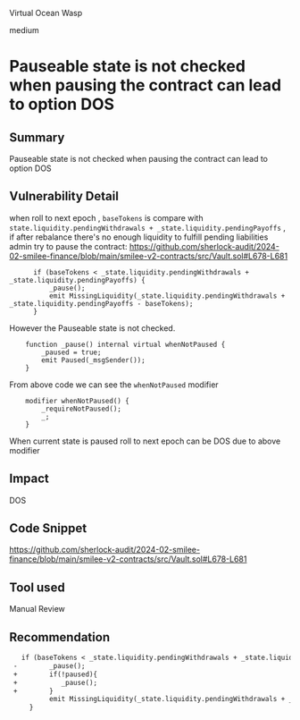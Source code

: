 Virtual Ocean Wasp

medium

# Pauseable state is not checked when pausing the contract can lead to option DOS

## Summary
Pauseable state is not checked when pausing the contract can lead to option DOS 

## Vulnerability Detail

when roll to next epoch , `baseTokens` is compare with `state.liquidity.pendingWithdrawals + _state.liquidity.pendingPayoffs` , 
if after rebalance there's no enough liquidity to fulfill pending liabilities admin try to pause the contract:
https://github.com/sherlock-audit/2024-02-smilee-finance/blob/main/smilee-v2-contracts/src/Vault.sol#L678-L681
```solidity
      if (baseTokens < _state.liquidity.pendingWithdrawals + _state.liquidity.pendingPayoffs) {
          _pause();
          emit MissingLiquidity(_state.liquidity.pendingWithdrawals + _state.liquidity.pendingPayoffs - baseTokens);
      }
```
However the Pauseable state is not checked.
```solidity
    function _pause() internal virtual whenNotPaused {
        _paused = true;
        emit Paused(_msgSender());
    }
```
From above code we can see the `whenNotPaused` modifier 
```solidity
    modifier whenNotPaused() {
        _requireNotPaused();
        _;
    }
```
When current state is paused roll to next epoch can be DOS due to above modifier

## Impact
DOS
## Code Snippet
https://github.com/sherlock-audit/2024-02-smilee-finance/blob/main/smilee-v2-contracts/src/Vault.sol#L678-L681
## Tool used

Manual Review

## Recommendation

```diff
   if (baseTokens < _state.liquidity.pendingWithdrawals + _state.liquidity.pendingPayoffs) {
 -        _pause();
 +        if(!paused){
 +           _pause();
 +        }
          emit MissingLiquidity(_state.liquidity.pendingWithdrawals + _state.liquidity.pendingPayoffs - baseTokens);
     }
```